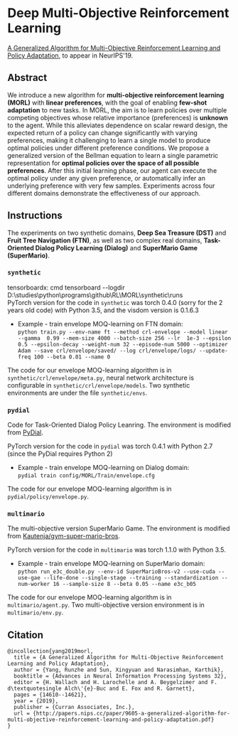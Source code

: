 # Deep Multi-Objective Reinforcement Learning

[A Generalized Algorithm for Multi-Objective Reinforcement Learning and Policy Adaptation](https://arxiv.org/abs/1908.08342),  to appear in NeurIPS'19.   

## Abstract

We introduce a new algorithm for **multi-objective reinforcement learning (MORL)** with **linear preferences**, with the goal of enabling **few-shot adaptation** to new tasks. In MORL, the aim is to learn policies over multiple competing objectives whose relative importance (preferences) is **unknown** to the agent. While this alleviates dependence on scalar reward design, the expected return of a policy can change significantly with varying preferences, making it challenging to learn a single model to produce optimal policies under different preference conditions. We propose a generalized version of the Bellman equation to learn a single parametric representation for **optimal policies over the space of all possible preferences**. After this initial learning phase, our agent  can execute the optimal policy under any given preference, or automatically infer an underlying preference with very few samples. Experiments across four different domains demonstrate the effectiveness of our approach.

## Instructions

The experiments on two synthetic domains, **Deep Sea Treasure (DST)** and **Fruit Tree Navigation (FTN)**, as well as two complex real domains, **Task-Oriented Dialog Policy Learning (Dialog)** and **SuperMario Game (SuperMario)**.

### `synthetic`
tensorboardx: cmd
tensorboard --logdir D:\studies\python\programs\github\RL\MORL\synthetic\runs\
PyTorch version for the code in `synthetic` was torch 0.4.0 (sorry for the 2 years old code) with Python 3.5,
and the visdom version is 0.1.6.3

* Example - train envelope MOQ-learning on FTN domain:  
`python train.py --env-name ft --method crl-envelope --model linear --gamma  0.99 --mem-size 4000 --batch-size 256 --lr  1e-3 --epsilon 0.5 --epsilon-decay --weight-num 32 --episode-num 5000 --optimizer Adam --save crl/envelope/saved/ --log crl/envelope/logs/ --update-freq 100 --beta 0.01 --name 0`

The code for our envelope MOQ-learning algorithm is in `synthetic/crl/envelope/meta.py`, neural network architecture is configurable in `synthetic/crl/envelope/models`. Two synthetic environments are under the file `synthetic/envs`.

### `pydial`

Code for Task-Oriented Dialog Policy Leanring. The environment is modified from [PyDial](http://www.camdial.org/pydial/).

PyTorch version for the code in `pydial` was torch 0.4.1 with Python 2.7 (since the PyDial requires Python 2)

* Example - train envelope MOQ-learning on Dialog domain:  
`pydial train config/MORL/Train/envelope.cfg`

The code for our envelope MOQ-learning algorithm is in `pydial/policy/envelope.py`.

### `multimario`

The multi-objective version SuperMario Game. The environment is modified from [Kautenja/gym-super-mario-bros](https://github.com/Kautenja/gym-super-mario-bros). 

PyTorch version for the code in `multimario` was torch 1.1.0 with Python 3.5.

* Example - train envelope MOQ-learning on SuperMario domain:  
`python run_e3c_double.py --env-id SuperMarioBros-v2 --use-cuda --use-gae --life-done --single-stage --training --standardization --num-worker 16 --sample-size 8 --beta 0.05 --name e3c_b05`

The code for our envelope MOQ-learning algorithm is in `multimario/agent.py`. Two multi-objective version environment is in `multimario/env.py`.

## Citation
```
@incollection{yang2019morl,
  title = {A Generalized Algorithm for Multi-Objective Reinforcement Learning and Policy Adaptation},
  author = {Yang, Runzhe and Sun, Xingyuan and Narasimhan, Karthik},
  booktitle = {Advances in Neural Information Processing Systems 32},
  editor = {H. Wallach and H. Larochelle and A. Beygelzimer and F. d\textquotesingle Alch\'{e}-Buc and E. Fox and R. Garnett},
  pages = {14610--14621},
  year = {2019},
  publisher = {Curran Associates, Inc.},
  url = {http://papers.nips.cc/paper/9605-a-generalized-algorithm-for-multi-objective-reinforcement-learning-and-policy-adaptation.pdf}
}
```
